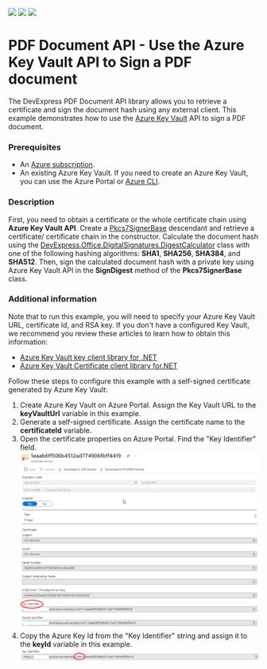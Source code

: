<!-- default badges list -->
![](https://img.shields.io/endpoint?url=https://codecentral.devexpress.com/api/v1/VersionRange/344510041/20.2.5%2B)
[![](https://img.shields.io/badge/Open_in_DevExpress_Support_Center-FF7200?style=flat-square&logo=DevExpress&logoColor=white)](https://supportcenter.devexpress.com/ticket/details/T980555)
[![](https://img.shields.io/badge/📖_How_to_use_DevExpress_Examples-e9f6fc?style=flat-square)](https://docs.devexpress.com/GeneralInformation/403183)
<!-- default badges end -->
# PDF Document API - Use the Azure Key Vault API to Sign a PDF document 

The DevExpress PDF Document API library allows you to retrieve a certificate and sign the document hash using any external client. This example demonstrates how to use the [Azure Key Vault](https://docs.microsoft.com/en-us/azure/key-vault/) API to sign a PDF document. 

### Prerequisites

-   An [Azure subscription](https://azure.microsoft.com/free/).
-   An existing Azure Key Vault. If you need to create an Azure Key Vault, you can use the Azure Portal or [Azure CLI](https://docs.microsoft.com/cli/azure).

### Description
First, you need to obtain a certificate or the whole certificate chain using **Azure Key Vault API**. Create a [Pkcs7SignerBase](https://docs.devexpress.com/OfficeFileAPI/DevExpress.Pdf.Pkcs7SignerBase) descendant and retrieve a certificate/ certificate chain in the constructor. Calculate the document hash using the [DevExpress.Office.DigitalSignatures.DigestCalculator](https://docs.devexpress.com/OfficeFileAPI/DevExpress.Office.DigitalSignatures.DigestCalculator) class with one of the following hashing algorithms: **SHA1**, **SHA256**, **SHA384**, and **SHA512**.
Then, sign the calculated document hash with a private key using Azure Key Vault API in the **SignDigest** method of the **Pkcs7SignerBase** class.

  ### Additional information
Note that to run this example, you will need to specify your Azure Key Vault URL, certificate Id, and RSA key. If you don't have a configured Key Vault, we recommend you review these articles to learn how to obtain this information:
 - [Azure Key Vault key client library for
   .NET](https://github.com/Azure/azure-sdk-for-net/tree/master/sdk/keyvault/Azure.Security.KeyVault.Keys)
 - [Azure Key Vault Certificate client library for.NET](https://github.com/Azure/azure-sdk-for-net/tree/master/sdk/keyvault/Azure.Security.KeyVault.Certificates)

Follow these steps to configure this example with a self-signed certificate generated by Azure Key Vault:
1. Create Azure Key Vault on Azure Portal. Assign the Key Vault URL to the **keyVaultUrl** variable in this example.
2. Generate a self-signed certificate. Assign the certificate name to the **certificateId** variable.
3. Open the certificate properties on Azure Portal. Find the "Key Identifier" field. 
![enter image description here](./Images/Azure%20Key%20Vault%202.png)
4.  Copy the Azure Key Id from the "Key Identifier" string and assign it to the **keyId** variable in this example.
![enter image description here](./Images/Azure%20Key%20Vault.png)
